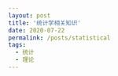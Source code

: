 ```yaml
---
layout: post
title: '统计学相关知识'
date: 2020-07-22
permalink: /posts/statistical
tags:
  - 统计
  - 理论
---
```


